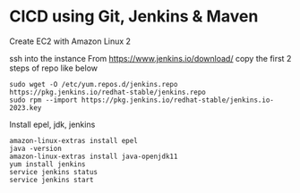 # CICD using Git, Jenkins & Maven
Create EC2 with Amazon Linux 2 

ssh into the instance
From https://www.jenkins.io/download/ copy the first 2 steps of repo like below

```
sudo wget -O /etc/yum.repos.d/jenkins.repo https://pkg.jenkins.io/redhat-stable/jenkins.repo
sudo rpm --import https://pkg.jenkins.io/redhat-stable/jenkins.io-2023.key
```

Install epel, jdk, jenkins

```
amazon-linux-extras install epel
java -version
amazon-linux-extras install java-openjdk11
yum install jenkins
service jenkins status
service jenkins start
```

